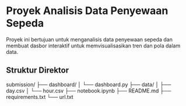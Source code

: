 # Proyek Analisis Data Penyewaan Sepeda

Proyek ini bertujuan untuk menganalisis data penyewaan sepeda dan membuat dasbor interaktif untuk memvisualisasikan tren dan pola dalam data.

## Struktur Direktor
submission/
├── dashboard/
│   └── dashboard.py
├── data/
│   ├── day.csv
│   └── hour.csv
├── notebook.ipynb
├── README.md
├── requirements.txt
└── url.txt
